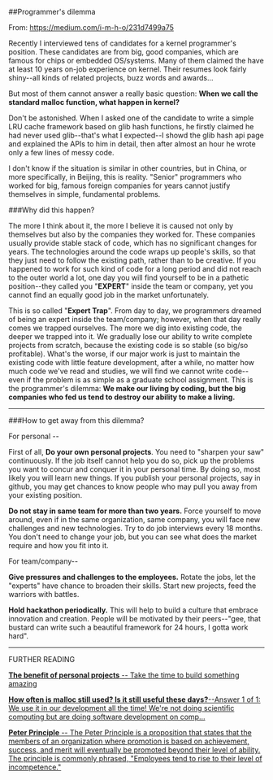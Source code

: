 
##Programmer's dilemma

From: <https://medium.com/i-m-h-o/231d7499a75>

Recently I interviewed tens of candidates for a kernel programmer's position. These candidates are from big, good companies, which are famous for chips or embedded OS/systems. Many of them claimed the have at least 10 years on-job experience on kernel. Their resumes look fairly shiny--all kinds of related projects, buzz words and awards...

But most of them cannot answer a really basic question: **When we call the standard malloc function, what happen in kernel?**

Don't be astonished. When I asked one of the candidate to write a simple LRU cache framework based on glib hash functions, he firstly claimed he had never used glib--that's what I expected--I showd the glib hash api page and explained the APIs to him in detail, then after almost an hour he wrote only a few lines of messy code.

I don't know if the situation is similar in other countries, but in China, or more specifically, in Beijing, this is reality. "Senior" programmers who worked for big, famous foreign companies for years cannot justify themselves in simple, fundamental problems.

###Why did this happen?

The more I think about it, the more I believe it is caused not only by themselves but also by the companies they worked for. These companies usually provide stable stack of code, which has no significant changes for years. The technologies around the code wraps up people's skills, so that they just need to follow the existing path, rather than to be creative. If you happened to work for such kind of code for a long period and did not reach to the outer world a lot, one day you will find yourself to be in a pathetic position--they called you "**EXPERT**" inside the team or company, yet you cannot find an equally good job in the market unfortunately.

This is so called "**Expert Trap**". From day to day, we programmers dreamed of being an expert inside the team/company; however, when that day really comes we trapped ourselves. The more we dig into existing code, the deeper we trapped into it. We gradually lose our ability to write complete projects from scratch, because the existing code is so stable (so big/so profitable). What's the worse, if our major work is just to maintain the existing code with little feature development, after a while, no matter how much code we've read and studies, we will find we cannot write code--even if the problem is as simple as a graduate school assignment. This is the programmer's dilemma: **We make our living by coding, but the big companies who fed us tend to destroy our ability to make a living.**

-----

###How to get away from this dilemma?

For personal --

First of all, **Do your own personal projects**. You need to "sharpen your saw" continuously. If the job itself cannot help you do so, pick up the problems you want to concur and conquer it in your personal time. By doing so, most likely you will learn new things. If you publish your personal projects, say in github, you may get chances to know people who may pull you away from your existing position.

**Do not stay in same team for more than two years.** Force yourself to move around, even if in the same organization, same company, you will face new challenges and new technologies. Try to do job interviews every 18 months. You don't need to change your job, but you can see what does the market require and how you fit into it.

For team/company--

**Give pressures and challenges to the employees.** Rotate the jobs, let the "experts" have chance to broaden their skills. Start new projects, feed the warriors with battles.

**Hold hackathon periodically.** This will help to build a culture that embrace innovation and creation. People will be motivated by their peers--"gee, that bustard can write such a beautiful framework for 24 hours, I gotta work hard".

-----
FURTHER READING 

[**The benefit of personal projects** -- Take the time to build something amazing](https://medium.com/what-i-learned-building/d875dea01f60)

[**How often is malloc still used? Is it still useful these days?**--Answer 1 of 1: We use it in our development all the time! We're not doing scientific computing but are doing software development on comp...](https://www.quora.com/Computational-Science-Scientific-Computing/How-often-is-malloc-still-used-Is-it-still-useful-these-days)

[**Peter Principle** -- The Peter Principle is a proposition that states that the members of an organization where promotion is based on achievement, success, and merit will eventually be promoted beyond their level of ability. The principle is commonly phrased, "Employees tend to rise to their level of incompetence."](http://en.wikipedia.org/wiki/Peter_Principle)

